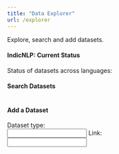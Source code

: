 ```yaml
---
title: "Data Explorer"
url: /explorer
---
```


Explore, search and add datasets.


#### IndicNLP: Current Status

Status of datasets across languages:

<div id="status">
</div>


#### Search Datasets

<link rel="stylesheet" href="https://cdn.datatables.net/1.10.22/css/jquery.dataTables.min.css">
<script src="https://code.jquery.com/jquery-3.5.1.min.js"></script>
<script src="https://cdnjs.cloudflare.com/ajax/libs/PapaParse/5.3.0/papaparse.min.js"></script>
<script src="https://cdn.datatables.net/1.10.22/js/jquery.dataTables.min.js"></script>

<script>

    let dataURL = "https://docs.google.com/spreadsheets/d/e/2PACX-1vQGyB-QInM69IoR2nP6pJ_Uc0tA0fRxb1NvDe1F1GvBd7UT9lYW06-DuTjaKTYzmuHbAEPaQR5nhhCb/pub?gid=0&single=true&output=csv";
    let encodedURL = encodeURIComponent(dataURL)
    let proxyURL = `https://api.allorigins.win/raw?url=${encodedURL}`;
    console.log(proxyURL);

    result = Papa.parse(proxyURL, {
        download: true,
        dynamicTyping: true,
        complete: function(results) {
            let data = process_data(results.data);
            let table = [];
            for (const prop in data.datasets) {
                for (const lang in data.datasets[prop]) {
                    for (const name of data.datasets[prop][lang]) {
                        table.push([name, prop, lang]);
                    }
                }
            }
            $('#example').DataTable( {
                data: table,
                columns: [
                    { title: "Dataset Name" },
                    { title: "Dataset Type" },
                    { title: "Language" },
                ]
            });
            for (const type in data.datasets) {
                $("#status").append(`<span class="badge badge-info">${type}</span> ${Object.keys(data.datasets[type]).join(" ")}<br>`);
            }
        }
    });

    function process_data(data) {
        window.data = data;
        let languages = data[0].slice(2, 14);
        languages = languages.map(l => l.trim());

        let dataset_types = data.slice(2).map(row => row[0]);

        let datasets = {};
        for (let i = 2; i < data.length; i++) {
            let row = data[i];
            let type = row[0];
            if (!(type in datasets)) {
                datasets[type] = {};
            }
            for (let j = 2; j < languages.length; j++) {
                let lang = languages[j-1]
                if (row[j] !== null) {
                    datasets[type][lang] = row[j].split("\n");
                }
            }
        }
        return {
            languages: languages,
            dataset_types: dataset_types,
            datasets: datasets
        };
    }

</script>

<table id="example">
</table>


#### Add a Dataset

<div style="width: 50%; max-width: 300px;">
Dataset type: <input class="form-control" type="text"/>
Link: <input class="form-control" type="text">
</div>
